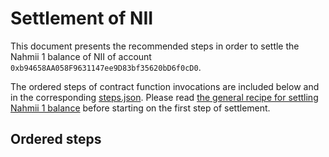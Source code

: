 # Settlement of NII
This document presents the recommended steps in order to settle the Nahmii 1
balance of NII of account `0xb94658AA058F9631147ee9D83bf35620bD6f0cD0`.

The ordered steps of contract function invocations are included below and in
the corresponding [steps.json](./steps.json). Please read [the general recipe
for settling Nahmii 1 balance](../../README.md) before starting on the first
step of settlement.

## Ordered steps

